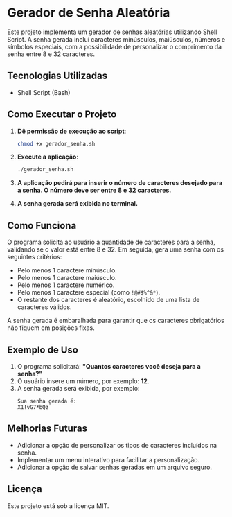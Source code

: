 # Gerador de Senha Aleatória

Este projeto implementa um gerador de senhas aleatórias utilizando Shell Script. A senha gerada inclui caracteres minúsculos, maiúsculos, números e símbolos especiais, com a possibilidade de personalizar o comprimento da senha entre 8 e 32 caracteres.

## Tecnologias Utilizadas
- Shell Script (Bash)

## Como Executar o Projeto

1. **Dê permissão de execução ao script**:
   ```sh
   chmod +x gerador_senha.sh
   ```

2. **Execute a aplicação**:
   ```sh
   ./gerador_senha.sh
   ```

3. **A aplicação pedirá para inserir o número de caracteres desejado para a senha. O número deve ser entre 8 e 32 caracteres.**

4. **A senha gerada será exibida no terminal.**

## Como Funciona

O programa solicita ao usuário a quantidade de caracteres para a senha, validando se o valor está entre 8 e 32. Em seguida, gera uma senha com os seguintes critérios:
- Pelo menos 1 caractere minúsculo.
- Pelo menos 1 caractere maiúsculo.
- Pelo menos 1 caractere numérico.
- Pelo menos 1 caractere especial (como `!@#$%^&*`).
- O restante dos caracteres é aleatório, escolhido de uma lista de caracteres válidos.

A senha gerada é embaralhada para garantir que os caracteres obrigatórios não fiquem em posições fixas.

## Exemplo de Uso

1. O programa solicitará: **"Quantos caracteres você deseja para a senha?"**
2. O usuário insere um número, por exemplo: **12**.
3. A senha gerada será exibida, por exemplo:
   ```
   Sua senha gerada é:
   X1!vG7*bQz
   ```

## Melhorias Futuras
- Adicionar a opção de personalizar os tipos de caracteres incluídos na senha.
- Implementar um menu interativo para facilitar a personalização.
- Adicionar a opção de salvar senhas geradas em um arquivo seguro.

## Licença
Este projeto está sob a licença MIT.

